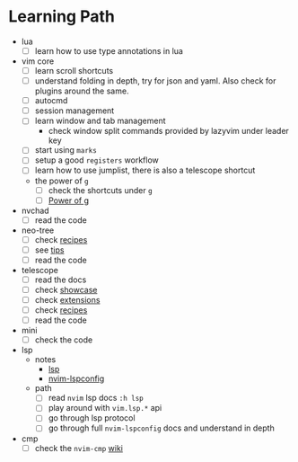 # Learning Path

- lua
  - [ ] learn how to use type annotations in lua
- vim core
  - [ ] learn scroll shortcuts
  - [ ] understand folding in depth, try for json and yaml. Also check for plugins around the same.
  - [ ] autocmd
  - [ ] session management
  - [ ] learn window and tab management
    - check window split commands provided by lazyvim under leader key
  - [ ] start using `marks`
  - [ ] setup a good `registers` workflow
  - [ ] learn how to use jumplist, there is also a telescope shortcut
  - the power of `g`
    - [ ] check the shortcuts under `g`
    - [ ] [Power of g](https://vim.fandom.com/wiki/Power_of_g)
- nvchad
  - [ ] read the code
- neo-tree
  - [ ] check [recipes](https://github.com/nvim-neo-tree/neo-tree.nvim/wiki/Recipes)
  - [ ] see [tips](https://github.com/nvim-neo-tree/neo-tree.nvim/wiki/Tips)
  - [ ] read the code
- telescope
  - [ ] read the docs
  - [ ] check [showcase](https://github.com/nvim-telescope/telescope.nvim/wiki/Showcase)
  - [ ] check [extensions](https://github.com/nvim-telescope/telescope.nvim/wiki/Extensions)
  - [ ] check [recipes](https://github.com/nvim-telescope/telescope.nvim/wiki/Configuration-Recipes)
  - [ ] read the code
- mini
  - [ ] check the code
- lsp
  - notes
    - [lsp](./lsp.md)
    - [nvim-lspconfig](./plugins/nvim-lspconfig.md)
  - path
    - [ ] read `nvim` lsp docs `:h lsp`
    - [ ] play around with `vim.lsp.*` api
    - [ ] go through lsp protocol
    - [ ] go through full `nvim-lspconfig` docs and understand in depth
- cmp
  - [ ] check the `nvim-cmp` [wiki](https://github.com/hrsh7th/nvim-cmp/wiki)
